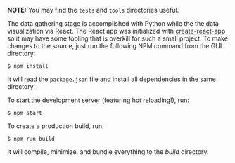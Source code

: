 **NOTE:** You may find the `tests` and `tools` directories useful.

The data gathering stage is accomplished with Python while the the data visualization via React. The React app was initialized with [create-react-app](https://github.com/facebookincubator/create-react-app) so it may have some tooling that is overkill for such a small project. To make changes to the source, just run the following NPM command from the GUI directory:

`$ npm install`

It will read the `package.json` file and install all dependencies in the same directory.

To start the development server (featuring hot reloading!), run:

`$ npm start`

To create a production build, run:

`$ npm run build`

It will compile, minimize, and bundle everything to the *build* directory.
